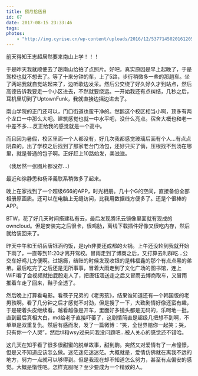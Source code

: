```yaml
---
title: 捌月拾伍日
id: 67
date: 2017-08-15 23:33:46
tags:
photos:
    - "http://img.cyrise.cn/wp-content/uploads/2016/12/5377145020161205215944047_640.jpg"
---
```



前天得知王志超居然要来南山上学！！！

于是昨天我就顺便去了趟南山给拍了点照片。好吧，真实原因是早上起晚了，于是驾校也就不想去了。等了十来分钟的车，上了5路，步行稍微多一些的那趟车。坐了两站我就自觉站起来了，边听歌边发呆。然后公交绕了好久好久才到站点，然后高德告诉我要走一个小区进去，不然就要绕远。一开始我还有点纠结，几秒之后，耳机里切到了UptownFunk，我就直接边摇边进去了。

南山学院的正门还可以，门口街道也蛮干净的。然鹅这个校区相当小啊，顶多有两个龙口一中那么大吧。建筑感觉也就一中水平吧，没什么亮点。宿舍大概也和老一中差不多....反正给我的感觉就是一个高中。

而且因为暑假，校区里面一个人都没有，好几次我都感觉玻璃后面有个人...有点点阴森的。出了学校之后找到了那家老台门汤包，还好只买了俩，压根找不到汤在哪里，就是普通的包子啊。正好赶上10路始发，美滋滋。

（我居然一张图片都没存...）

最近和徐静思和杨泽義联系稍微多了起来。

晚上在家找到了一个超级666的APP，时光相册。几十个G的空间，直接备份全部相册原画质。还可以在电脑上无缝访问，比我用数据线方便多了。还是个很棒的APP。

BTW，花了好几天时间搭建私有云，最后发现腾讯云镜像里面就有现成的owncloud。但是安装完之后很卡，很鸡肋，离线下载插件好像又很吃内存，然后就给装回来了。

昨天中午和王绍岳唐钰涵约饭，是tyh非要还成都的火锅。上午还没轮到我就开始下雨了，一直等到11:20才离开驾校。冒雨走到了博商之后，又打算去利群吃...公交车好鸡儿方便啊。过锅瘾，结账的时候发现收银的是韩福鑫的那个有点点黑的弟弟。最后吃完了之后还是无所事事，冒着大雨走到了文化广场的图书馆，连上WiFi看了会视频就拍屁股走人了，把唐钰涵送走之后又冒雨去博商取车，又冒雨推着车走了回来，鞋子全透了。

然后晚上打算看电影。看筷子兄弟的《老男孩》，结果谁知道还有一个韩国版的老男孩啊。看了几分钟之后才感觉不对劲，但是搜了一下，大致剧情好像还蛮有趣，于是硬着头皮继续看。越看越像是开车，里面好多镜头都是无码的，乐呵地一批。直到最后真相大白，md给老子直接吓萎了，这剧情简直是超级几把想不到啊，不单单是双重复仇。然后有感而发，发了一篇微博：“笑，全世界赔你一起笑；哭，只有你一个人哭 ​​​”，然后tll和wsy过来问我没问题吧...被人关心的感觉还不错哈。

这几天在知乎看了很多很甜蜜的脱单故事，甜到齁。突然又对爱情有了一点憧憬，但是又不知道应该怎么做。迷茫迷茫迷迷茫。大概就是，爱情仿佛就在离我不远的地方，努力一点就可以够得到。但是我现在却不知道怎么努力，甚至有点偏安的感觉。大概是惰性吧。怎样克服呢？至少要成为一个精致的人。
